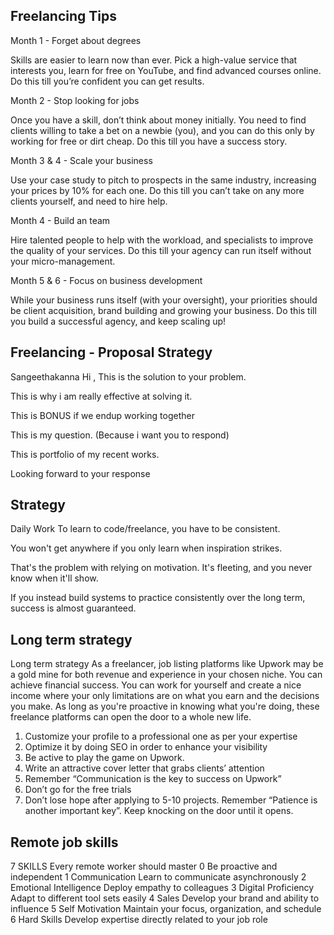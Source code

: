 ## Freelancing Tips
Month 1 - Forget about degrees

Skills are easier to learn now than ever. Pick a high-value service that interests you, learn for free on YouTube, and find advanced courses online. Do this till you’re confident you can get results.

Month 2 - Stop looking for jobs

Once you have a skill, don’t think about money initially. You need to find clients willing to take a bet on a newbie (you), and you can do this only by working for free or dirt cheap. Do this till you have a success story.


Month 3 & 4 - Scale your business

Use your case study to pitch to prospects in the same industry, increasing your prices by 10% for each one. Do this till you can’t take on any more clients yourself, and need to hire help.


Month 4 - Build an team

Hire talented people to help with the workload, and specialists to improve the quality of your services. Do this till your agency can run itself without your micro-management.


Month 5 & 6 - Focus on business development

While your business runs itself (with your oversight), your priorities should be client acquisition, brand building and growing your business. Do this till you build a successful agency, and keep scaling up!

## Freelancing - Proposal Strategy
Sangeethakanna Hi ,
This is the solution to your problem.

This is why i am really effective at solving it.

This is BONUS if we endup working together

This is my question. (Because i want you to respond)

This is portfolio of my recent works.

Looking forward to your response

## Strategy
Daily Work
To learn to code/freelance, you have to be consistent.

You won't get anywhere if you only learn when inspiration strikes.

That's the problem with relying on motivation. It's fleeting, and you never know when it'll show.

If you instead build systems to practice consistently over the long term, success is almost guaranteed.

## Long term strategy
Long term strategy
As a freelancer, job listing platforms like Upwork may be a gold mine for both revenue and experience in your chosen niche. You can achieve financial success. You can work for yourself and create a nice income where your only limitations are on what you earn and the decisions you make.
As long as you're proactive in knowing what you're doing, these freelance platforms can open the door to a whole new life. 

1. Customize your profile to a professional one as per your expertise
2. Optimize it by doing SEO in order to enhance your visibility
3. Be active to play the game on Upwork.
4. Write an attractive cover letter that grabs clients’ attention
5. Remember “Communication is the key to success on Upwork”
6. Don’t go for the free trials
7. Don’t lose hope after applying to 5-10 projects. Remember “Patience is another important key”. Keep knocking on the door until it opens.


## Remote job skills
7 SKILLS Every remote worker should master 
0 Be proactive and independent
1 Communication Learn to communicate asynchronously
2 Emotional Intelligence        Deploy empathy to colleagues
3 Digital Proficiency       Adapt to different tool sets easily
4 Sales      Develop your brand and ability to influence
5 Self Motivation   Maintain your focus, organization, and schedule
6 Hard Skills   Develop expertise directly related to your job role

